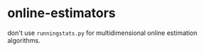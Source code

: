 # online-estimators

don't use `runningstats.py` for multidimensional online estimation algorithms.
